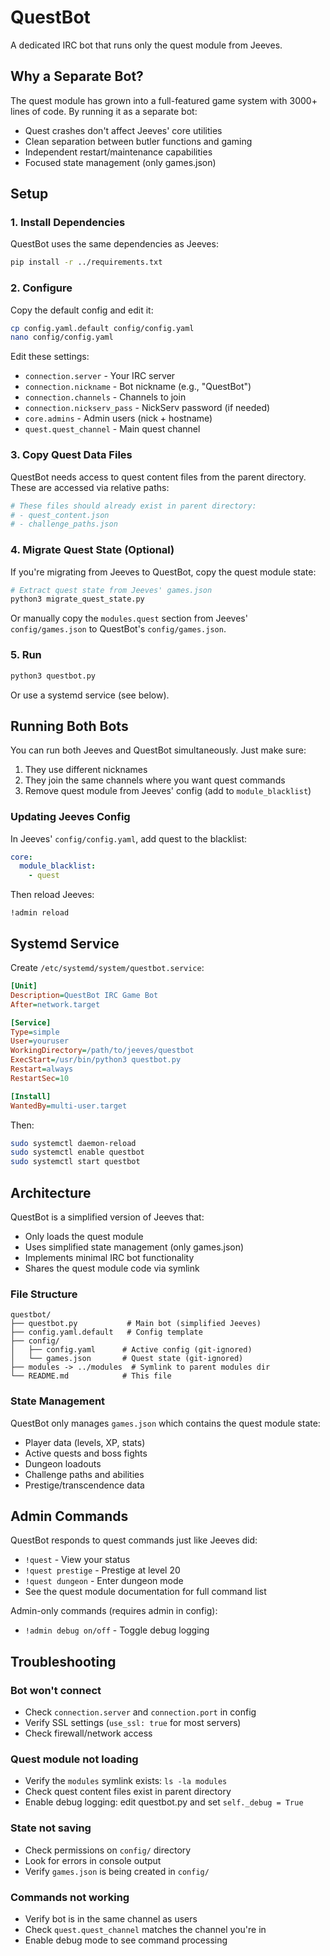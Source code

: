 # QuestBot

A dedicated IRC bot that runs only the quest module from Jeeves.

## Why a Separate Bot?

The quest module has grown into a full-featured game system with 3000+ lines of code. By running it as a separate bot:
- Quest crashes don't affect Jeeves' core utilities
- Clean separation between butler functions and gaming
- Independent restart/maintenance capabilities
- Focused state management (only games.json)

## Setup

### 1. Install Dependencies

QuestBot uses the same dependencies as Jeeves:

```bash
pip install -r ../requirements.txt
```

### 2. Configure

Copy the default config and edit it:

```bash
cp config.yaml.default config/config.yaml
nano config/config.yaml
```

Edit these settings:
- `connection.server` - Your IRC server
- `connection.nickname` - Bot nickname (e.g., "QuestBot")
- `connection.channels` - Channels to join
- `connection.nickserv_pass` - NickServ password (if needed)
- `core.admins` - Admin users (nick + hostname)
- `quest.quest_channel` - Main quest channel

### 3. Copy Quest Data Files

QuestBot needs access to quest content files from the parent directory. These are accessed via relative paths:

```bash
# These files should already exist in parent directory:
# - quest_content.json
# - challenge_paths.json
```

### 4. Migrate Quest State (Optional)

If you're migrating from Jeeves to QuestBot, copy the quest module state:

```bash
# Extract quest state from Jeeves' games.json
python3 migrate_quest_state.py
```

Or manually copy the `modules.quest` section from Jeeves' `config/games.json` to QuestBot's `config/games.json`.

### 5. Run

```bash
python3 questbot.py
```

Or use a systemd service (see below).

## Running Both Bots

You can run both Jeeves and QuestBot simultaneously. Just make sure:

1. They use different nicknames
2. They join the same channels where you want quest commands
3. Remove quest module from Jeeves' config (add to `module_blacklist`)

### Updating Jeeves Config

In Jeeves' `config/config.yaml`, add quest to the blacklist:

```yaml
core:
  module_blacklist:
    - quest
```

Then reload Jeeves:
```
!admin reload
```

## Systemd Service

Create `/etc/systemd/system/questbot.service`:

```ini
[Unit]
Description=QuestBot IRC Game Bot
After=network.target

[Service]
Type=simple
User=youruser
WorkingDirectory=/path/to/jeeves/questbot
ExecStart=/usr/bin/python3 questbot.py
Restart=always
RestartSec=10

[Install]
WantedBy=multi-user.target
```

Then:
```bash
sudo systemctl daemon-reload
sudo systemctl enable questbot
sudo systemctl start questbot
```

## Architecture

QuestBot is a simplified version of Jeeves that:
- Only loads the quest module
- Uses simplified state management (only games.json)
- Implements minimal IRC bot functionality
- Shares the quest module code via symlink

### File Structure

```
questbot/
├── questbot.py           # Main bot (simplified Jeeves)
├── config.yaml.default   # Config template
├── config/
│   ├── config.yaml      # Active config (git-ignored)
│   └── games.json       # Quest state (git-ignored)
├── modules -> ../modules  # Symlink to parent modules dir
└── README.md            # This file
```

### State Management

QuestBot only manages `games.json` which contains the quest module state:
- Player data (levels, XP, stats)
- Active quests and boss fights
- Dungeon loadouts
- Challenge paths and abilities
- Prestige/transcendence data

## Admin Commands

QuestBot responds to quest commands just like Jeeves did:
- `!quest` - View your status
- `!quest prestige` - Prestige at level 20
- `!quest dungeon` - Enter dungeon mode
- See the quest module documentation for full command list

Admin-only commands (requires admin in config):
- `!admin debug on/off` - Toggle debug logging

## Troubleshooting

### Bot won't connect
- Check `connection.server` and `connection.port` in config
- Verify SSL settings (`use_ssl: true` for most servers)
- Check firewall/network access

### Quest module not loading
- Verify the `modules` symlink exists: `ls -la modules`
- Check quest content files exist in parent directory
- Enable debug logging: edit questbot.py and set `self._debug = True`

### State not saving
- Check permissions on `config/` directory
- Look for errors in console output
- Verify `games.json` is being created in `config/`

### Commands not working
- Verify bot is in the same channel as users
- Check `quest.quest_channel` matches the channel you're in
- Enable debug mode to see command processing
